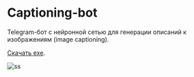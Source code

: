 # Captioning-bot

Telegram-бот с нейронной сетью для генерации описаний к изображениям (image captioning).  


[Скачать exe](https://drive.google.com/file/d/1m7e3Ef9Y7gLLe_gxILp0y9BTdwAswVOD/view?usp=sharing).

![ss](/source/data/screenshot.png)
